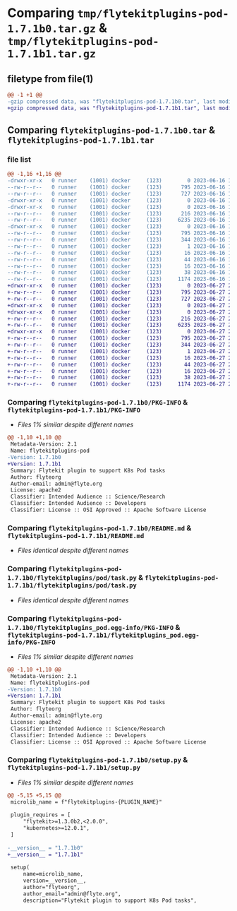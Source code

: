 # Comparing `tmp/flytekitplugins-pod-1.7.1b0.tar.gz` & `tmp/flytekitplugins-pod-1.7.1b1.tar.gz`

## filetype from file(1)

```diff
@@ -1 +1 @@
-gzip compressed data, was "flytekitplugins-pod-1.7.1b0.tar", last modified: Fri Jun 16 18:14:21 2023, max compression
+gzip compressed data, was "flytekitplugins-pod-1.7.1b1.tar", last modified: Tue Jun 27 22:00:56 2023, max compression
```

## Comparing `flytekitplugins-pod-1.7.1b0.tar` & `flytekitplugins-pod-1.7.1b1.tar`

### file list

```diff
@@ -1,16 +1,16 @@
-drwxr-xr-x   0 runner    (1001) docker     (123)        0 2023-06-16 18:14:21.610417 flytekitplugins-pod-1.7.1b0/
--rw-r--r--   0 runner    (1001) docker     (123)      795 2023-06-16 18:14:21.610417 flytekitplugins-pod-1.7.1b0/PKG-INFO
--rw-r--r--   0 runner    (1001) docker     (123)      727 2023-06-16 18:13:54.000000 flytekitplugins-pod-1.7.1b0/README.md
-drwxr-xr-x   0 runner    (1001) docker     (123)        0 2023-06-16 18:14:21.606417 flytekitplugins-pod-1.7.1b0/flytekitplugins/
-drwxr-xr-x   0 runner    (1001) docker     (123)        0 2023-06-16 18:14:21.606417 flytekitplugins-pod-1.7.1b0/flytekitplugins/pod/
--rw-r--r--   0 runner    (1001) docker     (123)      216 2023-06-16 18:13:54.000000 flytekitplugins-pod-1.7.1b0/flytekitplugins/pod/__init__.py
--rw-r--r--   0 runner    (1001) docker     (123)     6235 2023-06-16 18:13:54.000000 flytekitplugins-pod-1.7.1b0/flytekitplugins/pod/task.py
-drwxr-xr-x   0 runner    (1001) docker     (123)        0 2023-06-16 18:14:21.606417 flytekitplugins-pod-1.7.1b0/flytekitplugins_pod.egg-info/
--rw-r--r--   0 runner    (1001) docker     (123)      795 2023-06-16 18:14:21.000000 flytekitplugins-pod-1.7.1b0/flytekitplugins_pod.egg-info/PKG-INFO
--rw-r--r--   0 runner    (1001) docker     (123)      344 2023-06-16 18:14:21.000000 flytekitplugins-pod-1.7.1b0/flytekitplugins_pod.egg-info/SOURCES.txt
--rw-r--r--   0 runner    (1001) docker     (123)        1 2023-06-16 18:14:21.000000 flytekitplugins-pod-1.7.1b0/flytekitplugins_pod.egg-info/dependency_links.txt
--rw-r--r--   0 runner    (1001) docker     (123)       16 2023-06-16 18:14:21.000000 flytekitplugins-pod-1.7.1b0/flytekitplugins_pod.egg-info/namespace_packages.txt
--rw-r--r--   0 runner    (1001) docker     (123)       44 2023-06-16 18:14:21.000000 flytekitplugins-pod-1.7.1b0/flytekitplugins_pod.egg-info/requires.txt
--rw-r--r--   0 runner    (1001) docker     (123)       16 2023-06-16 18:14:21.000000 flytekitplugins-pod-1.7.1b0/flytekitplugins_pod.egg-info/top_level.txt
--rw-r--r--   0 runner    (1001) docker     (123)       38 2023-06-16 18:14:21.610417 flytekitplugins-pod-1.7.1b0/setup.cfg
--rw-r--r--   0 runner    (1001) docker     (123)     1174 2023-06-16 18:14:14.000000 flytekitplugins-pod-1.7.1b0/setup.py
+drwxr-xr-x   0 runner    (1001) docker     (123)        0 2023-06-27 22:00:56.124671 flytekitplugins-pod-1.7.1b1/
+-rw-r--r--   0 runner    (1001) docker     (123)      795 2023-06-27 22:00:56.124671 flytekitplugins-pod-1.7.1b1/PKG-INFO
+-rw-r--r--   0 runner    (1001) docker     (123)      727 2023-06-27 22:00:35.000000 flytekitplugins-pod-1.7.1b1/README.md
+drwxr-xr-x   0 runner    (1001) docker     (123)        0 2023-06-27 22:00:56.124671 flytekitplugins-pod-1.7.1b1/flytekitplugins/
+drwxr-xr-x   0 runner    (1001) docker     (123)        0 2023-06-27 22:00:56.124671 flytekitplugins-pod-1.7.1b1/flytekitplugins/pod/
+-rw-r--r--   0 runner    (1001) docker     (123)      216 2023-06-27 22:00:35.000000 flytekitplugins-pod-1.7.1b1/flytekitplugins/pod/__init__.py
+-rw-r--r--   0 runner    (1001) docker     (123)     6235 2023-06-27 22:00:35.000000 flytekitplugins-pod-1.7.1b1/flytekitplugins/pod/task.py
+drwxr-xr-x   0 runner    (1001) docker     (123)        0 2023-06-27 22:00:56.124671 flytekitplugins-pod-1.7.1b1/flytekitplugins_pod.egg-info/
+-rw-r--r--   0 runner    (1001) docker     (123)      795 2023-06-27 22:00:56.000000 flytekitplugins-pod-1.7.1b1/flytekitplugins_pod.egg-info/PKG-INFO
+-rw-r--r--   0 runner    (1001) docker     (123)      344 2023-06-27 22:00:56.000000 flytekitplugins-pod-1.7.1b1/flytekitplugins_pod.egg-info/SOURCES.txt
+-rw-r--r--   0 runner    (1001) docker     (123)        1 2023-06-27 22:00:56.000000 flytekitplugins-pod-1.7.1b1/flytekitplugins_pod.egg-info/dependency_links.txt
+-rw-r--r--   0 runner    (1001) docker     (123)       16 2023-06-27 22:00:56.000000 flytekitplugins-pod-1.7.1b1/flytekitplugins_pod.egg-info/namespace_packages.txt
+-rw-r--r--   0 runner    (1001) docker     (123)       44 2023-06-27 22:00:56.000000 flytekitplugins-pod-1.7.1b1/flytekitplugins_pod.egg-info/requires.txt
+-rw-r--r--   0 runner    (1001) docker     (123)       16 2023-06-27 22:00:56.000000 flytekitplugins-pod-1.7.1b1/flytekitplugins_pod.egg-info/top_level.txt
+-rw-r--r--   0 runner    (1001) docker     (123)       38 2023-06-27 22:00:56.124671 flytekitplugins-pod-1.7.1b1/setup.cfg
+-rw-r--r--   0 runner    (1001) docker     (123)     1174 2023-06-27 22:00:50.000000 flytekitplugins-pod-1.7.1b1/setup.py
```

### Comparing `flytekitplugins-pod-1.7.1b0/PKG-INFO` & `flytekitplugins-pod-1.7.1b1/PKG-INFO`

 * *Files 1% similar despite different names*

```diff
@@ -1,10 +1,10 @@
 Metadata-Version: 2.1
 Name: flytekitplugins-pod
-Version: 1.7.1b0
+Version: 1.7.1b1
 Summary: Flytekit plugin to support K8s Pod tasks
 Author: flyteorg
 Author-email: admin@flyte.org
 License: apache2
 Classifier: Intended Audience :: Science/Research
 Classifier: Intended Audience :: Developers
 Classifier: License :: OSI Approved :: Apache Software License
```

### Comparing `flytekitplugins-pod-1.7.1b0/README.md` & `flytekitplugins-pod-1.7.1b1/README.md`

 * *Files identical despite different names*

### Comparing `flytekitplugins-pod-1.7.1b0/flytekitplugins/pod/task.py` & `flytekitplugins-pod-1.7.1b1/flytekitplugins/pod/task.py`

 * *Files identical despite different names*

### Comparing `flytekitplugins-pod-1.7.1b0/flytekitplugins_pod.egg-info/PKG-INFO` & `flytekitplugins-pod-1.7.1b1/flytekitplugins_pod.egg-info/PKG-INFO`

 * *Files 1% similar despite different names*

```diff
@@ -1,10 +1,10 @@
 Metadata-Version: 2.1
 Name: flytekitplugins-pod
-Version: 1.7.1b0
+Version: 1.7.1b1
 Summary: Flytekit plugin to support K8s Pod tasks
 Author: flyteorg
 Author-email: admin@flyte.org
 License: apache2
 Classifier: Intended Audience :: Science/Research
 Classifier: Intended Audience :: Developers
 Classifier: License :: OSI Approved :: Apache Software License
```

### Comparing `flytekitplugins-pod-1.7.1b0/setup.py` & `flytekitplugins-pod-1.7.1b1/setup.py`

 * *Files 1% similar despite different names*

```diff
@@ -5,15 +5,15 @@
 microlib_name = f"flytekitplugins-{PLUGIN_NAME}"
 
 plugin_requires = [
     "flytekit>=1.3.0b2,<2.0.0",
     "kubernetes>=12.0.1",
 ]
 
-__version__ = "1.7.1b0"
+__version__ = "1.7.1b1"
 
 setup(
     name=microlib_name,
     version=__version__,
     author="flyteorg",
     author_email="admin@flyte.org",
     description="Flytekit plugin to support K8s Pod tasks",
```

